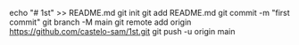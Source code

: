 echo "# 1st" >> README.md
git init
git add README.md
git commit -m "first commit"
git branch -M main
git remote add origin https://github.com/castelo-sam/1st.git
git push -u origin main
